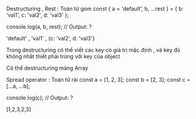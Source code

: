 Destructuring , Rest : Toán tử gom 
const { 
    a = 'default', 
    b, 
    ...rest 
} = {
    b: 'val1',
    c: 'val2',
    d: 'val3'
};

console.log(a, b, rest); // Output: ?

'default' , 'val1' , {c: 'val2', d: 'val3'}


Trong destructuring có thể viết các key có giá trị mặc định , và key đó không nhất thiết phải trùng với key của object 

Có thể destructuring mảng Array 


Spread operator :  Toán tử rải 
const a = [1, 2, 3];
const b = [2, 3];
const c = [...a, ...b];

console.log(c); // Output: ?

[1,2,3,2,3]

